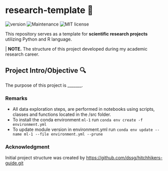 # research-template :microscope:

![version](https://img.shields.io/badge/version-1.0-blue) ![Maintenance](https://img.shields.io/badge/Maintained%3F-yes-green.svg) ![MIT license](https://img.shields.io/badge/License-MIT-blue.svg)

This repository serves as a template for **scientific research projects** utilizing Python and R language.

| **NOTE.** The structure of this project developed during my academic research career. 

## Project Intro/Objective :mag:

The purpose of this project is _______.

### Remarks

* All data exploration steps, are performed in notebooks using scripts, classes and functions located in the /src folder.
* To install the conda environment `ml-1` run `conda env create -f environment.yml`
* To update module version in environment.yml run `conda env update --name ml-1 --file environment.yml --prune`

### Acknowledgment

Initial project structure was created by https://github.com/dssg/hitchhikers-guide.git
